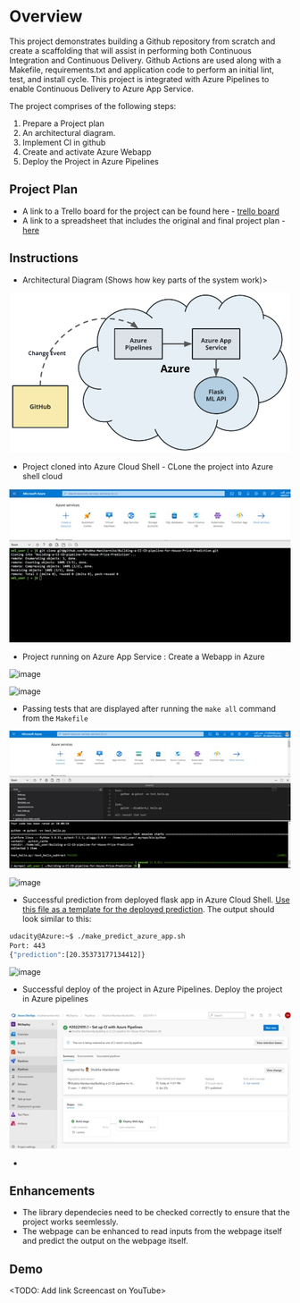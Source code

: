 # Overview

This project demonstrates building a Github repository from scratch and create a scaffolding that will assist in performing both Continuous Integration and Continuous Delivery. Github Actions are used along with a Makefile, requirements.txt and application code to perform an initial lint, test, and install cycle. This project is integrated with Azure Pipelines to enable Continuous Delivery to Azure App Service.

The project comprises of the following steps:
1. Prepare a Project plan 
2. An architectural diagram.
3. Implement CI in github
4. Create and activate Azure Webapp
4. Deploy the Project in Azure Pipelines



## Project Plan


* A link to a Trello board for the project can be found here - [trello board](https://trello.com/b/EuHOoYu1/azure-data-engineering) 
* A link to a spreadsheet that includes the original and final project plan - [here](https://github.com/Shubha-Manikarnike/Building-a-CI-CD-pipeline-for-House-Price-Prediction/blob/main/project%20plan/project-management-template%20for%20Azure%20Data%20Engineering.xlsx)

## Instructions

* Architectural Diagram (Shows how key parts of the system work)>

 ![image](https://github.com/Shubha-Manikarnike/Building-a-CI-CD-pipeline-for-House-Price-Prediction/blob/main/img/cd-diagram.png)
 
 * Project cloned into Azure Cloud Shell - CLone the project into Azure shell cloud
 
![image](https://github.com/Shubha-Manikarnike/Building-a-CI-CD-pipeline-for-House-Price-Prediction/blob/main/img/Project_CLoned%20in%20Azure%20Cloud%20Shell.jpg)


* Project running on Azure App Service : Create a Webapp in Azure

![image](https://user-images.githubusercontent.com/14934998/195813554-47076d9c-6c68-4e18-b691-be8f24a1a0ef.png)

![image](https://user-images.githubusercontent.com/14934998/195813828-2149980c-1268-4a49-b6e0-663861ce45de.png)

* Passing tests that are displayed after running the `make all` command from the `Makefile`

![image](https://github.com/Shubha-Manikarnike/Building-a-CI-CD-pipeline-for-House-Price-Prediction/blob/main/img/Successful%20make_all.jpg)

![image](https://user-images.githubusercontent.com/14934998/195814730-b8c98db4-53be-4fdb-bd24-c1612c9a696a.png)

* Successful prediction from deployed flask app in Azure Cloud Shell.  [Use this file as a template for the deployed prediction](https://github.com/udacity/nd082-Azure-Cloud-DevOps-Starter-Code/blob/master/C2-AgileDevelopmentwithAzure/project/starter_files/flask-sklearn/make_predict_azure_app.sh).
The output should look similar to this:

```bash
udacity@Azure:~$ ./make_predict_azure_app.sh
Port: 443
{"prediction":[20.35373177134412]}
```

![image](https://user-images.githubusercontent.com/14934998/195814449-5ca4e9c3-4929-4389-a874-44f7506b1e10.png)

* Successful deploy of the project in Azure Pipelines. Deploy the project in Azure pipelines

![image](https://github.com/Shubha-Manikarnike/Building-a-CI-CD-pipeline-for-House-Price-Prediction/blob/main/img/CICI-Completed.jpg)


* 
## Enhancements

* The library dependecies need to be checked correctly to ensure that the project works seemlessly.
* The webpage can be enhanced to read inputs from the webpage itself and predict the output on the webpage itself.

## Demo 

<TODO: Add link Screencast on YouTube>


